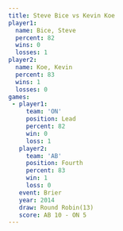 ```yaml
---
title: Steve Bice vs Kevin Koe
player1:           
  name: Bice, Steve
  percent: 82      
  wins: 0          
  losses: 1        
player2:           
  name: Koe, Kevin 
  percent: 83      
  wins: 1          
  losses: 0        
games:
 - player1:        
     team: 'ON'    
     position: Lead
     percent: 82   
     win: 0        
     loss: 1       
   player2:          
     team: 'AB'      
     position: Fourth
     percent: 83     
     win: 1          
     loss: 0         
   event: Brier         
   year: 2014           
   draw: Round Robin(13)
   score: AB 10 - ON 5  
---
```

